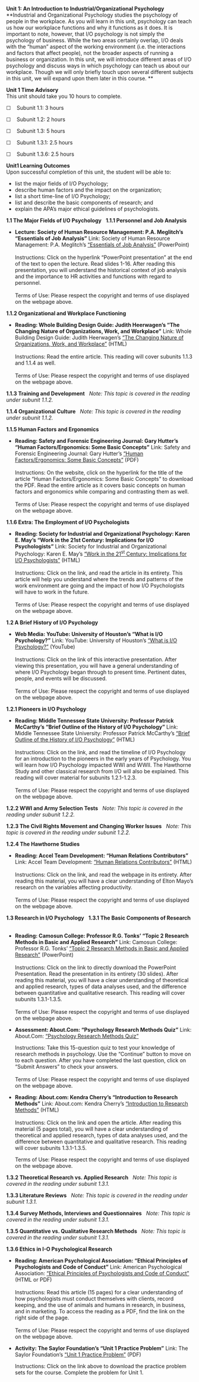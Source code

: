 **Unit 1: An Introduction to Industrial/Organizational Psychology**
<span id="1"></span> 
**Industrial and Organizational Psychology studies the psychology of
people in the workplace. As you will learn in this unit, psychology can
teach us how our workplace functions and why it functions as it does. It
is important to note, however, that I/O psychology is not simply the
psychology of business. While the two areas certainly overlap, I/O deals
with the “human” aspect of the working environment (i.e. the
interactions and factors that affect people), not the broader aspects of
running a business or organization. In this unit, we will introduce
different areas of I/O psychology and discuss ways in which psychology
can teach us about our workplace. Though we will only briefly touch upon
several different subjects in this unit, we will expand upon them later
in this course. **

**Unit 1 Time Advisory**  
This unit should take you 10 hours to complete.

☐    Subunit 1.1: 3 hours

☐    Subunit 1.2: 2 hours

☐    Subunit 1.3: 5 hours

☐    Subunit 1.3.1: 2.5 hours  
  
 ☐    Subunit 1.3.6: 2.5 hours

**Unit1 Learning Outcomes**  
Upon successful completion of this unit, the student will be able to:

-   list the major fields of I/O Psychology;
-   describe human factors and the impact on the organization;
-   list a short time-line of I/O Psychology;
-   list and describe the basic components of research; and
-   explain the APA’s major ethical guidelines of psychologists.

**1.1 The Major Fields of I/O Psychology** <span id="1.1"></span> 
**1.1.1 Personnel and Job Analysis** <span id="1.1.1"></span> 
-   **Lecture: Society of Human Resource Management: P.A. Meglitch’s
    “Essentials of Job Analysis”**
    Link: Society of Human Resource Management: P.A. Meglitch’s
    [“Essentials of Job
    Analysis”](http://www.shrm.org/Education/hreducation/Pages/JobAnalysis.aspx) (PowerPoint)  
        
     Instructions: Click on the hyperlink “PowerPoint presentation” at
    the end of the text to open the lecture. Read slides 1-16. After
    reading this presentation, you will understand the historical
    context of job analysis and the importance to HR activities and
    functions with regard to personnel.  
        
     Terms of Use: Please respect the copyright and terms of use
    displayed on the webpage above. 

**1.1.2 Organizational and Workplace Functioning** <span
id="1.1.2"></span> 
-   **Reading: Whole Building Design Guide: Judith Heerwagen’s “The
    Changing Nature of Organizations, Work, and Workplace”**
    Link: Whole Building Design Guide: Judith Heerwagen’s [“The Changing
    Nature of Organizations, Work, and
    Workplace](http://www.wbdg.org/resources/chngorgwork.php)[”](http://www.wbdg.org/resources/chngorgwork.php)
    (HTML)  
        
     Instructions: Read the entire article. This reading will cover
    subunits 1.1.3 and 1.1.4 as well.  
        
     Terms of Use: Please respect the copyright and terms of use
    displayed on the webpage above.

**1.1.3 Training and Development** <span id="1.1.3"></span> 
*Note: This topic is covered in the reading under subunit 1.1.2.*

**1.1.4 Organizational Culture** <span id="1.1.4"></span> 
*Note: This topic is covered in the reading under subunit 1.1.2.*

**1.1.5 Human Factors and Ergonomics** <span id="1.1.5"></span> 
-   **Reading: Safety and Forensic Engineering Journal: Gary Hutter’s
    “Human Factors/Ergonomics: Some Basic Concepts”**
    Link: Safety and Forensic Engineering Journal: Gary Hutter’s [“Human
    Factors/Ergonomics: Some Basic
    Concepts](http://www.meridianeng.com/safejournal.html)[”](http://www.meridianeng.com/safejournal.html)
    (PDF)  
        
     Instructions: On the website, click on the hyperlink for the title
    of the article “Human Factors/Ergonomics: Some Basic Concepts” to
    download the PDF. Read the entire article as it covers basic
    concepts on human factors and ergonomics while comparing and
    contrasting them as well.   
        
     Terms of Use: Please respect the copyright and terms of use
    displayed on the webpage above. 

**1.1.6 Extra: The Employment of I/O Psychologists** <span
id="1.1.6"></span> 
-   **Reading: Society for Industrial and Organizational Psychology:
    Karen E. May’s “Work in the 21st Century: Implications for I/O
    Psychologists”**
    Link: Society for Industrial and Organizational Psychology: Karen E.
    May’s [“Work in the 21<sup>st</sup> Century: Implications for I/O
    Psychologists”](http://www.siop.org/tip/backissues/tipoct95/may.aspx)
    (HTML)  
        
     Instructions: Click on the link, and read the article in its
    entirety. This article will help you understand where the trends and
    patterns of the work environment are going and the impact of how I/O
    Psychologists will have to work in the future.  
        
     Terms of Use: Please respect the copyright and terms of use
    displayed on the webpage above. 

**1.2 A Brief History of I/O Psychology** <span id="1.2"></span> 
-   **Web Media: YouTube: University of Houston’s “What is I/O
    Psychology?”**
    Link: YouTube: University of Houston’s [“What is I/O
    Psychology?”](http://www.youtube.com/watch?v=IGrQd4wTK9A&list=PLED1F29DB94124206&index=1&feature=plpp_video)
    (YouTube)  
        
     Instructions: Click on the link of this interactive presentation.
    After viewing this presentation, you will have a general
    understanding of where I/O Psychology began through to present time.
    Pertinent dates, people, and events will be discussed.  
        
     Terms of Use: Please respect the copyright and terms of use
    displayed on the webpage above. 

**1.2.1 Pioneers in I/O Psychology** <span id="1.2.1"></span> 
-   **Reading: Middle Tennessee State University: Professor Patrick
    McCarthy’s “Brief Outline of the History of I/O Psychology”**
    Link: Middle Tennessee State University: Professor Patrick
    McCarthy’s [“Brief Outline of the History of I/O
    Psychology”](http://capone.mtsu.edu/pmccarth/io_hist.htm) (HTML)  
        
     Instructions: Click on the link, and read the timeline of I/O
    Psychology for an introduction to the pioneers in the early years of
    Psychology. You will learn how I/O Psychology impacted WWI and WWII.
    The Hawthorne Study and other classical research from I/O will also
    be explained. This reading will cover material for subunits
    1.2.1-1.2.3.  
        
     Terms of Use: Please respect the copyright and terms of use
    displayed on the webpage above. 

**1.2.2 WWI and Army Selection Tests** <span id="1.2.2"></span> 
*Note: This topic is covered in the reading under subunit 1.2.2.*

**1.2.3 The Civil Rights Movement and Changing Worker Issues** <span
id="1.2.3"></span> 
*Note: This topic is covered in the reading under subunit 1.2.2.*

**1.2.4 The Hawthorne Studies** <span id="1.2.4"></span> 
-   **Reading: Accel Team Development: “Human Relations Contributors”**
    Link: Accel Team Development: [“Human Relations
    Contributors”](http://www.accel-team.com/motivation/hawthorne_02.html)
    (HTML)  
        
     Instructions: Click on the link, and read the webpage in its
    entirety. After reading this material, you will have a clear
    understanding of Elton Mayo’s research on the variables affecting
    productivity.   
        
     Terms of Use: Please respect the copyright and terms of use
    displayed on the webpage above. 

**1.3 Research in I/O Psychology** <span id="1.3"></span> 
**1.3.1 The Basic Components of Research** <span id="1.3.1"></span> 
-   **Reading: Camosun College: Professor R.G. Tonks’ “Topic 2 Research
    Methods in Basic and Applied Research”**
    Link: Camosun College: Professor R.G. Tonks’ [“Topic 2 Research
    Methods in Basic and Applied
    Research”](http://ms.cc.sunysb.edu/~mlebo/Lecture%202.ppt)
    (PowerPoint)  
        
     Instructions: Click on the link to directly download the PowerPoint
    Presentation. Read the presentation in its entirety (30 slides).
    After reading this material, you will have a clear understanding of
    theoretical and applied research, types of data analyses used, and
    the difference between quantitative and qualitative research. This
    reading will cover subunits 1.3.1-1.3.5.  
        
     Terms of Use: Please respect the copyright and terms of use
    displayed on the webpage above. 

-   **Assessment: About.Com: “Psychology Research Methods Quiz”**
    Link: About.Com: [“Psychology Research Methods
    Quiz](http://psychology.about.com/library/quiz/bl_researchmethods_quiz.htm)[”](http://psychology.about.com/library/quiz/bl_researchmethods_quiz.htm)  
      
     Instructions: Take this 15-question quiz to test your knowledge of
    research methods in psychology. Use the “Continue” button to move on
    to each question. After you have completed the last question, click
    on “Submit Answers” to check your answers.  
        
     Terms of Use: Please respect the copyright and terms of use
    displayed on the webpage above. 

-   **Reading: About.com: Kendra Cherry’s “Introduction to Research
    Methods”**
    Link: About.com: Kendra Cherry’s [“Introduction to Research
    Methods”](http://psychology.about.com/od/researchmethods/ss/expdesintro.htm) (HTML)  
        
     Instructions: Click on the link and open the article. After reading
    this material (5 pages total), you will have a clear understanding
    of theoretical and applied research, types of data analyses used,
    and the difference between quantitative and qualitative research.
    This reading will cover subunits 1.3.1-1.3.5.  
      
     Terms of Use: Please respect the copyright and terms of use
    displayed on the webpage above. 

**1.3.2 Theoretical Research vs. Applied Research** <span
id="1.3.2"></span> 
*Note: This topic is covered in the reading under subunit 1.3.1.*

**1.3.3 Literature Reviews** <span id="1.3.3"></span> 
*Note: This topic is covered in the reading under subunit 1.3.1.*

**1.3.4 Survey Methods, Interviews and Questionnaires** <span
id="1.3.4"></span> 
*Note: This topic is covered in the reading under subunit 1.3.1.*

**1.3.5 Quantitative vs. Qualitative Research Methods** <span
id="1.3.5"></span> 
*Note: This topic is covered in the reading under subunit 1.3.1.*

**1.3.6 Ethics in I-O Psychological Research** <span id="1.3.6"></span> 
-   **Reading: American Psychological Association: “Ethical Principles
    of Psychologists and Code of Conduct”**
    Link: American Psychological Association: [“Ethical Principles of
    Psychologists and Code of
    Conduct”](http://www.apa.org/ethics/code/index.aspx) (HTML or PDF)  
        
     Instructions: Read this article (15 pages) for a clear
    understanding of how psychologists must conduct themselves with
    clients, record keeping, and the use of animals and humans in
    research, in business, and in marketing. To access the reading as a
    PDF, find the link on the right side of the page.   
        
     Terms of Use: Please respect the copyright and terms of use
    displayed on the webpage above. 

-   **Activity: The Saylor Foundation’s “Unit 1 Practice Problem”**
    Link: The Saylor Foundation’s [“Unit 1 Practice
    Problem”](https://resources.saylor.org/wwwresources/archived/site/wp-content/uploads/2011/07/PSYCH304-ProblemSets-Final.pdf) (PDF)  
      
     Instructions: Click on the link above to download the practice
    problem sets for the course. Complete the problem for Unit 1.


